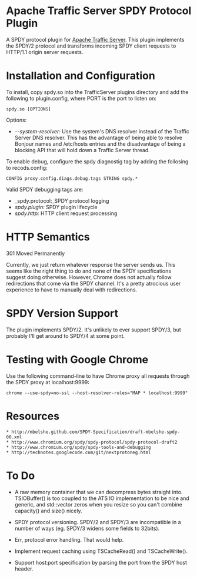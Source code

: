 Apache Traffic Server SPDY Protocol Plugin
==========================================

A SPDY protocol plugin for [Apache Traffic
Server](http://trafficserver.apache.org). This plugin implements
the SPDY/2 protocol and transforms incoming SPDY client requests
to HTTP/1.1 origin server requests.

Installation and Configuration
==============================

To install, copy spdy.so into the TrafficServer plugins directory and add the
following to plugin.config, where PORT is the port to listen on:

    spdy.so [OPTIONS]

Options:

* _--system-resolver:_ Use the system's DNS resolver instead of the
  Traffic Server DNS resolver.  This has the advantage of being able
  to resolve Bonjour names and /etc/hosts entries and the disadvantage
  of being a blocking API that will hold down a Traffic Server thread.

To enable debug, configure the spdy diagnostig tag by adding the follosing to
recods.config:

    CONFIG proxy.config.diags.debug.tags STRING spdy.*

Valid SPDY debugging tags are:

* _spdy.protocol:_SPDY protocol logging
* _spdy.plugin:_ SPDY plugin lifecycle
* _spdy.http:_ HTTP client request processing

HTTP Semantics
==============

301 Moved Permanently

Currently, we just return whatever response the server sends us.
This seems like the right thing to do and none of the SPDY
specifications suggest doing otherwise. However, Chrome does not
actually follow redirections that come via the SPDY channel. It's
a pretty atrocious user experience to have to manually deal with
redirections.

SPDY Version Support
====================

The plugin implements SPDY/2. It's unlikely to ever support SPDY/3, but
probably I'll get around to SPDY/4 at some point.

Testing with Google Chrome
==========================

Use the following command-line to have Chrome proxy all requests through the
SPDY proxy at localhost:9999:

    chrome --use-spdy=no-ssl --host-resolver-rules="MAP * localhost:9999"

Resources
=========

    * http://mbelshe.github.com/SPDY-Specification/draft-mbelshe-spdy-00.xml
    * http://www.chromium.org/spdy/spdy-protocol/spdy-protocol-draft2
    * http://www.chromium.org/spdy/spdy-tools-and-debugging
    * http://technotes.googlecode.com/git/nextprotoneg.html

To Do
=====

* A raw memory container that we can decompress bytes straight into.
  TSIOBuffer() is too coupled to the ATS IO implementation to be
  nice and generic, and std::vector zeros when you resize so you
  can't combine capacity() and size() nicely.

* SPDY protocol versioning. SPDY/2 and SPDY/3 are incompatible in
  a number of ways (eg. SPDY/3 widens some fields to 32bits).

* Err, protocol error handling. That would help.

* Implement request caching using TSCacheRead() and TSCacheWrite().

* Support host:port specification by parsing the port from the SPDY
  host header.
